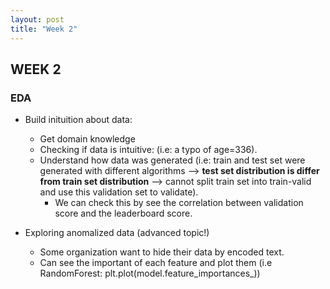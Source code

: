```yaml
---
layout: post
title: "Week 2"
---
```


## WEEK 2

### EDA
- Build inituition about data: 
  - Get domain knowledge
  - Checking if data is intuitive: (i.e: a typo of age=336). 
  - Understand how data was generated (i.e: train and test set were generated with different algorithms --> **test set distribution is differ from train set distribution** --> cannot split train set into train-valid and use this validation set to validate). 
    - We can check this by see the correlation between validation score and the leaderboard score.

- Exploring anomalized data (advanced topic!)
  - Some organization want to hide their data by encoded text.
  - Can see the important of each feature and plot them (i.e RandomForest: plt.plot(model.feature_importances_))
